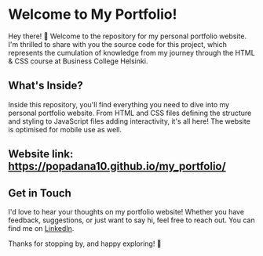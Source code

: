 # Welcome to My Portfolio!

Hey there! 👋 Welcome to the repository for my personal portfolio website. I'm thrilled to share with you the source code for this project, which represents the cumulation of knowledge from my journey through the HTML & CSS course at Business College Helsinki.

## What's Inside?

Inside this repository, you'll find everything you need to dive into my personal portfolio website. From HTML and CSS files defining the structure and styling to JavaScript files adding interactivity, it's all here! The website is optimised for mobile use as well.

## Website link: https://popadana10.github.io/my_portfolio/

## Get in Touch

I'd love to hear your thoughts on my portfolio website! Whether you have feedback, suggestions, or just want to say hi, feel free to reach out. You can find me on [LinkedIn](https://www.linkedin.com/in/dana-mihaela-popa/).

Thanks for stopping by, and happy exploring! 🚀
